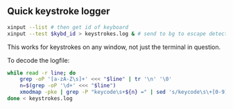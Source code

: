 ## Quick keystroke logger

```bash
xinput --list # then get id of keyboard
xinput --test $kybd_id > keystrokes.log & # send to bg to escape detection
```
This works for keystrokes on any window, not just the terminal in question.

To decode the logfile:

```bash
while read -r line; do
	grep -oP '[a-zA-Z\s]+' <<< "$line" | tr '\n' '\0'
	n=$(grep -oP '\d+' <<< "$line")
	xmodmap -pke | grep -P "keycode\s+${n} =" | sed 's/keycode\s\+[0-9]\+ = //' || echo $n 
done < keystrokes.log
```
<!--stackedit_data:
eyJoaXN0b3J5IjpbMTMyNTAwNDE4NSwtMjg1MTAwNzUwXX0=
-->